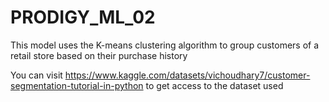 # PRODIGY_ML_02
This model uses the K-means clustering algorithm to group customers of a retail store based on their purchase history

You can visit https://www.kaggle.com/datasets/vichoudhary7/customer-segmentation-tutorial-in-python to get access to the dataset used
